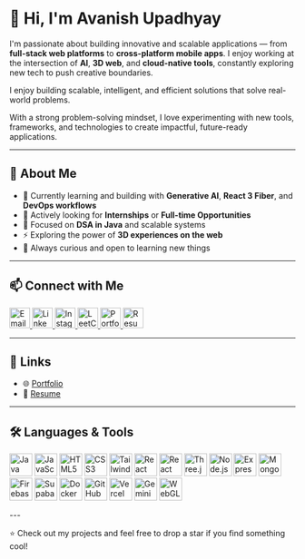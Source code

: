 # 👋 Hi, I'm Avanish Upadhyay

I'm passionate about building innovative and scalable applications — from **full-stack web platforms** to **cross-platform mobile apps**. I enjoy working at the intersection of **AI**, **3D web**, and **cloud-native tools**, constantly exploring new tech to push creative boundaries.

I enjoy building scalable, intelligent, and efficient solutions that solve real-world problems.

With a strong problem-solving mindset, I love experimenting with new tools, frameworks, and technologies to create impactful, future-ready applications.

---

## 🚀 About Me

- 🌱 Currently learning and building with **Generative AI**, **React 3 Fiber**, and **DevOps workflows**  
- 💼 Actively looking for **Internships** or **Full-time Opportunities**
- 🧠 Focused on **DSA in Java** and scalable systems  
- ⚡ Exploring the power of **3D experiences on the web** 
- 🧠 Always curious and open to learning new things  

---

## 📫 Connect with Me

<p align="left">
  <a href="mailto:avanishupadhyay633@gmail.com">
    <img src="https://img.icons8.com/ios-filled/50/000000/new-post.png" alt="Email" width="36"/>
  </a>
  <a href="https://www.linkedin.com/in/avanish633/" target="_blank">
    <img src="https://cdn.jsdelivr.net/gh/devicons/devicon/icons/linkedin/linkedin-original.svg" alt="LinkedIn" width="36"/>
  </a>
  <a href="https://www.instagram.com/theycallmeavanish/" target="_blank">
    <img src="https://img.icons8.com/fluency/48/instagram-new.png" alt="Instagram" width="36"/>
  </a>
  <a href="https://leetcode.com/u/itsmeavanish/" target="_blank">
    <img src="https://upload.wikimedia.org/wikipedia/commons/1/19/LeetCode_logo_black.png" alt="LeetCode" width="36"/>
  </a>
  <a href="https://your-portfolio-link.com" target="_blank">
    <img src="https://img.icons8.com/ios-glyphs/30/domain.png" alt="Portfolio" width="36"/>
  </a>
  <a href="https://your-resume-link.com" target="_blank">
    <img src="https://img.icons8.com/ios-filled/50/resume.png" alt="Resume" width="36"/>
  </a>
</p>

---
## 📎 Links

- 🌐 [Portfolio](https://avanishportfolio.vercel.app/) <!-- Replace with your portfolio URL -->
- 📄 [Resume](https://drive.google.com/file/d/1lB3fcUQLc2zGdhRZx57MPJocnoKeSwRg/view) <!-- Replace with your resume URL -->

---

## 🛠️ Languages & Tools

<p align="left">
  <!-- Core -->
  <img src="https://cdn.jsdelivr.net/gh/devicons/devicon/icons/java/java-original.svg" alt="Java" width="40"/>
  <img src="https://cdn.jsdelivr.net/gh/devicons/devicon/icons/javascript/javascript-original.svg" alt="JavaScript" width="40"/>
  <img src="https://cdn.jsdelivr.net/gh/devicons/devicon/icons/html5/html5-original.svg" alt="HTML5" width="40"/>
  <img src="https://cdn.jsdelivr.net/gh/devicons/devicon/icons/css3/css3-original.svg" alt="CSS3" width="40"/>
  <img src="https://cdn.jsdelivr.net/gh/devicons/devicon/icons/tailwindcss/tailwindcss-plain.svg" alt="TailwindCSS" width="40"/>

  <!-- Frontend -->
  <img src="https://cdn.jsdelivr.net/gh/devicons/devicon/icons/react/react-original.svg" alt="React" width="40"/>
  <img src="https://cdn.jsdelivr.net/gh/devicons/devicon/icons/react/react-original.svg" alt="React Native" width="40"/>
  <img src="https://cdn.jsdelivr.net/gh/devicons/devicon/icons/threejs/threejs-original.svg" alt="Three.js" width="40"/>

  <!-- Backend -->
  <img src="https://cdn.jsdelivr.net/gh/devicons/devicon/icons/nodejs/nodejs-original.svg" alt="Node.js" width="40"/>
  <img src="https://cdn.jsdelivr.net/gh/devicons/devicon/icons/express/express-original.svg" alt="Express.js" width="40"/>

  <!-- Databases -->
  <img src="https://cdn.jsdelivr.net/gh/devicons/devicon/icons/mongodb/mongodb-original.svg" alt="MongoDB" width="40"/>
  <img src="https://cdn.jsdelivr.net/gh/devicons/devicon/icons/firebase/firebase-plain.svg" alt="Firebase" width="40"/>
  <img src="https://avatars.githubusercontent.com/u/54469796?s=200&v=4" alt="Supabase" width="40"/>

  <!-- DevOps -->
  <img src="https://cdn.jsdelivr.net/gh/devicons/devicon/icons/docker/docker-original.svg" alt="Docker" width="40"/>
  <img src="https://cdn.jsdelivr.net/gh/devicons/devicon/icons/github/github-original.svg" alt="GitHub" width="40"/>
  <img src="https://cdn.jsdelivr.net/gh/devicons/devicon/icons/vercel/vercel-original.svg" alt="Vercel" width="40"/>

  <!-- AI/3D Tools -->
  <img src="https://upload.wikimedia.org/wikipedia/commons/5/5f/Google_Gemini_logo.svg" alt="Gemini" width="40"/>
  <img src="https://upload.wikimedia.org/wikipedia/commons/a/a0/WebGL_Logo.svg" alt="WebGL" width="40"/>
</p>
---

⭐ Check out my projects and feel free to drop a star if you find something cool!
